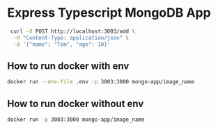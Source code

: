 
# Express Typescript MongoDB App



```bash
 curl -X POST http://localhost:3003/add \
  -H "Content-Type: application/json" \
  -d '{"name": "Tom", "age": 10}'
```


## How to run docker with env
```bash
docker run --env-file .env -p 3003:3000 mongo-app/image_name
```


## How to run docker without env
```bash
docker run -p 3003:3000 mongo-app/image_name
```


